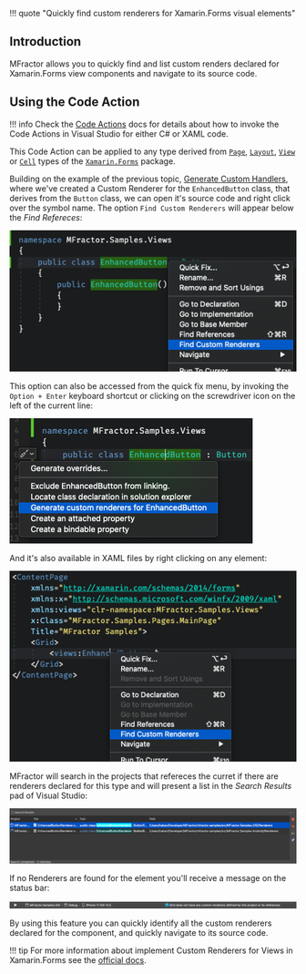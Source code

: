 !!! quote "Quickly find custom renderers for Xamarin.Forms visual elements"

## Introduction

MFractor allows you to quickly find and list custom renders declared for Xamarin.Forms view components and navigate to its source code.

## Using the Code Action

!!! info
    Check the [Code Actions](/code-actions) docs for details about how to invoke the Code Actions in Visual Studio for either C# or XAML code.

This Code Action can be applied to any type derived from [`Page`](https://docs.microsoft.com/en-us/dotnet/api/xamarin.forms.page?view=xamarin-forms "Xamarin.Forms.Page docs"), [`Layout`](https://docs.microsoft.com/en-us/dotnet/api/xamarin.forms.layout?view=xamarin-forms "Xamarin.Forms.Layout docs"), [`View`](https://docs.microsoft.com/en-us/dotnet/api/xamarin.forms.view?view=xamarin-forms "Xamarin.Forms.View docs") or [`Cell`](https://docs.microsoft.com/en-us/dotnet/api/xamarin.forms.cell?view=xamarin-forms "Xamarin.Forms.Cell docs") types of the [`Xamarin.Forms`](https://www.nuget.org/packages/Xamarin.Forms/) package.

Building on the example of the previous topic, [Generate Custom Handlers](generate-custom-renderers.md), where we've created a Custom Renderer for the `EnhancedButton` class, that derives from the `Button` class, we can open it's source code and right click over the symbol name. The option `Find Custom Renderers` will appear below the _Find Refereces_:

![Invoking the Find Custom Renderers on the C# code using the context menu](/img/xamarin-forms/find-custom-renderers-csharp-menu.png)

This option can also be accessed from the quick fix menu, by invoking the `Option + Enter` keyboard shortcut or clicking on the screwdriver icon on the left of the current line:

![Invoking the Find Custom Renderers on the C# code using the quick fix](/img/xamarin-forms/find-custom-renderers-csharp-quickfix.png)

And it's also available in XAML files by right clicking on any element:

![Invoking the Find Custom Renderers on a XAML element](/img/xamarin-forms/find-custom-renderers-xaml.png)

MFractor will search in the projects that refereces the curret if there are renderers declared for this type and will present a list in the _Search Results_ pad of Visual Studio:

![Presenting the Search Results of a Find Custom Renderer operation](/img/xamarin-forms/find-custom-renderers-search-results.png)

If no Renderers are found for the element you'll receive a message on the status bar:

![Message that no results where found presented in the top status bar of Visual Studio](/img/xamarin-forms/find-custom-renderers-no-results.png)

By using this feature you can quickly identify all the custom renderers declared for the component, and quickly navigate to its source code.

!!! tip
    For more information about implement Custom Renderers for Views in Xamarin.Forms see the [official docs](https://docs.microsoft.com/en-us/xamarin/xamarin-forms/app-fundamentals/custom-renderer/).